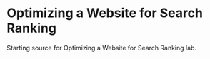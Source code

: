 # Optimizing a Website for Search Ranking

Starting source for Optimizing a Website for Search Ranking lab.
